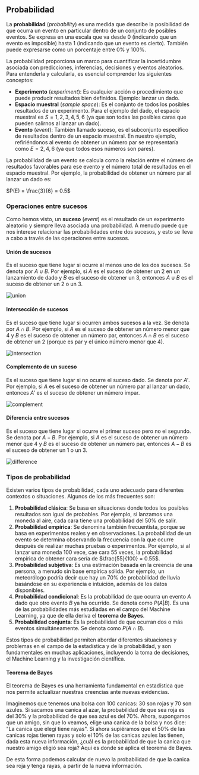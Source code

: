 ## Probabilidad

La **probabilidad** (*probability*) es una medida que describe la posibilidad de que ocurra un evento en particular dentro de un conjunto de posibles eventos. Se expresa en una escala que va desde 0 (indicando que un evento es imposible) hasta 1 (indicando que un evento es cierto). También puede expresarse como un porcentaje entre 0% y 100%.

La probabilidad proporciona un marco para cuantificar la incertidumbre asociada con predicciones, inferencias, decisiones y eventos aleatorios. Para entenderla y calcularla, es esencial comprender los siguientes conceptos:

- **Experimento** (*experiment*): Es cualquier acción o procedimiento que puede producir resultados bien definidos. Ejemplo: lanzar un dado.
- **Espacio muestral** (*sample space*): Es el conjunto de todos los posibles resultados de un experimento. Para el ejemplo del dado, el espacio muestral es $S = {1, 2, 3, 4, 5, 6}$ (ya que son todas las posibles caras que pueden salirnos al lanzar un dado).
- **Evento** (*event*): También llamado suceso, es el subconjunto específico de resultados dentro de un espacio muestral. En nuestro ejemplo, refiriéndonos al evento de obtener un número par se representaría como $E = {2, 4, 6}$ (ya que todos esos números son pares).

La probabilidad de un evento se calcula como la relación entre el número de resultados favorables para ese evento y el número total de resultados en el espacio muestral. Por ejemplo, la probabilidad de obtener un número par al lanzar un dado es:

$P(E) = \frac{3}{6} = 0.5$

### Operaciones entre sucesos

Como hemos visto, un **suceso** (*event*) es el resultado de un experimento aleatorio y siempre lleva asociada una probabilidad. A menudo puede que nos interese relacionar las probabilidades entre dos sucesos, y esto se lleva a cabo a través de las operaciones entre sucesos.

#### Unión de sucesos

Es el suceso que tiene lugar si ocurre al menos uno de los dos sucesos. Se denota por $A \cup B$. Por ejemplo, si $A$ es el suceso de obtener un 2 en un lanzamiento de dado y $B$ es el suceso de obtener un 3, entonces $A \cup B$ es el suceso de obtener un 2 o un 3.

![union](https://github.com/4GeeksAcademy/machine-learning-content/blob/master/assets/union.png?raw=true)

#### Intersección de sucesos

Es el suceso que tiene lugar si ocurren ambos sucesos a la vez. Se denota por $A \cap B$. Por ejemplo, si $A$ es el suceso de obtener un número menor que 4 y $B$ es el suceso de obtener un número par, entonces $A \cap B$ es el suceso de obtener un 2 (porque es par y el único número menor que 4).

![intersection](https://github.com/4GeeksAcademy/machine-learning-content/blob/master/assets/intersection.png?raw=true)

#### Complemento de un suceso

Es el suceso que tiene lugar si no ocurre el suceso dado. Se denota por $A'$. Por ejemplo, si $A$ es el suceso de obtener un número par al lanzar un dado, entonces $A'$ es el suceso de obtener un número impar.

![complement](https://github.com/4GeeksAcademy/machine-learning-content/blob/master/assets/complement.png?raw=true)

#### Diferencia entre sucesos

Es el suceso que tiene lugar si ocurre el primer suceso pero no el segundo. Se denota por $A - B$. Por ejemplo, si $A$ es el suceso de obtener un número menor que 4 y $B$ es el suceso de obtener un número par, entonces $A - B$ es el suceso de obtener un 1 o un 3.

![difference](https://github.com/4GeeksAcademy/machine-learning-content/blob/master/assets/difference.png?raw=true)

### Tipos de probabilidad

Existen varios tipos de probabilidad, cada uno adecuado para diferentes contextos o situaciones. Algunos de los más frecuentes son:

1. **Probabilidad clásica**: Se basa en situaciones donde todos los posibles resultados son igual de probables. Por ejemplo, si lanzamos una moneda al aire, cada cara tiene una probabilidad del 50% de salir.
2. **Probabilidad empírica**: Se denomina también frecuentista, porque se basa en experimentos reales y en observaciones. La probabilidad de un evento se determina observando la frecuencia con la que ocurre después de realizar muchas pruebas o experimentos. Por ejemplo, si al lanzar una moneda 100 vece, cae cara 55 veces, la probabilidad empírica de obtener cara sería de $\frac{55}{100} = 0.55$.
3. **Probabilidad subjetiva**: Es una estimación basada en la creencia de una persona, a menudo sin base empírica sólida. Por ejemplo, un meteorólogo podría decir que hay un 70% de probabilidad de lluvia basándose en su experiencia e intuición, además de los datos disponibles.
4. **Probabilidad condicional**: Es la probabilidad de que ocurra un evento $A$ dado que otro evento $B$ ya ha ocurrido. Se denota como $P(A|B)$. Es una de las probabilidades más estudiadas en el campo del Machine Learning, ya que de ella deriva el **teorema de Bayes**.
5. **Probabilidad conjunta**: Es la probabilidad de que ocurran dos o más eventos simultáneamente. Se denota como $P(A \cap B)$.

Estos tipos de probabilidad permiten abordar diferentes situaciones y problemas en el campo de la estadística y de la probabilidad, y son fundamentales en muchas aplicaciones, incluyendo la toma de decisiones, el Machine Learning y la investigación científica.

#### Teorema de Bayes

El teorema de Bayes es una herramienta fundamental en estadística que nos permite actualizar nuestras creencias ante nuevas evidencias.

Imaginemos que tenemos una bolsa con 100 canicas: 30 son rojas y 70 son azules. Si sacamos una canica al azar, la probabilidad de que sea roja es del 30% y la probabilidad de que sea azul es del 70%. Ahora, supongamos que un amigo, sin que lo veamos, elige una canica de la bolsa y nos dice: "La canica que elegí tiene rayas". Si ahora supiéramos que el 50% de las canicas rojas tienen rayas y solo el 10% de las canicas azules las tienen, dada esta nueva información, ¿cuál es la probabilidad de que la canica que nuestro amigo eligió sea roja? Aquí es donde se aplica el teorema de Bayes.

De esta forma podemos calcular de nuevo la probabilidad de que la canica sea roja y tenga rayas, a partir de la nueva información.

